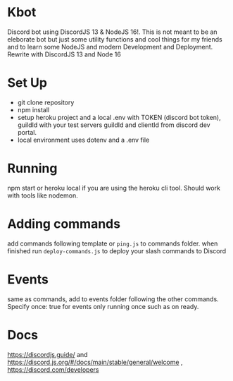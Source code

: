 # Kbot
Discord bot using DiscordJS 13 & NodeJS 16!. This is not meant to be an eleborate bot but just some utility functions and cool things for my friends and to learn some NodeJS and modern Development and Deployment. Rewrite with DiscordJS 13 and Node 16

# Set Up
- git clone repository
- npm install
- setup heroku project and a local .env with TOKEN (discord bot token), guildId with your test servers guildId and clientId from discord dev portal.
- local environment uses dotenv and a .env file

# Running
npm start or heroku local if you are using the heroku cli tool. Should work with tools like nodemon.

# Adding commands
add commands following template or `ping.js` to commands folder. when finished run `deploy-commands.js` to deploy your slash commands to Discord

# Events
 same as commands, add to events folder following the other commands. Specify once: true for events only running once such as on ready.

 # Docs
 https://discordjs.guide/ and https://discord.js.org/#/docs/main/stable/general/welcome , https://discord.com/developers
